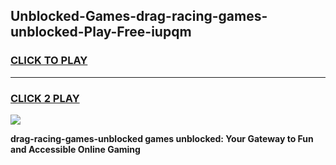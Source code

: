 
## Unblocked-Games-drag-racing-games-unblocked-Play-Free-iupqm
<h3>
<a href="https://premium76.site?title=drag-racing-games-unblocked&ref=21A">CLICK TO PLAY</a></h3>
<hr>

<h3>
<a href="https://premium76.site?title=drag-racing-games-unblocked&ref=21A">CLICK 2 PLAY</a>
  
</h3>

<a href="https://premium76.site?title=drag-racing-games-unblocked&ref=21A"><img src="https://clearcache.store/games.png"></a>


**drag-racing-games-unblocked games unblocked: Your Gateway to Fun and Accessible Online Gaming**
